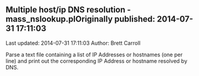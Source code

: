 ## Multiple host/ip DNS resolution - mass_nslookup.plOriginally published: 2014-07-31 17:11:03 
Last updated: 2014-07-31 17:11:03 
Author: Brett Carroll 
 
Parse a text file containing a list of IP Addresses or hostnames (one per line) and print out the corresponding IP Address or hostname resolved by DNS.